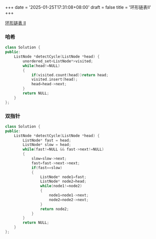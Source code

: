 +++
date = '2025-01-25T17:31:08+08:00'
draft = false
title = '环形链表II'
+++

[环形链表 II](https://leetcode.cn/problems/linked-list-cycle-ii/)

### 哈希

```cpp
class Solution {
public:
    ListNode *detectCycle(ListNode *head) {
        unordered_set<ListNode*>visited;
        while(head!=NULL)
        {
            if(visited.count(head))return head;
            visited.insert(head);
            head=head->next;
        }
        return NULL;
    }
};
```

### 双指针

```cpp
class Solution {
public:
    ListNode *detectCycle(ListNode *head) {
        ListNode* fast = head;
        ListNode* slow = head;
        while(fast!=NULL && fast->next!=NULL)
        {
            slow=slow->next;
            fast=fast->next->next;
            if(fast==slow)
            {
                ListNode* node1=fast;
                ListNode* node2=head;
                while(node1!=node2)
                {
                    node1=node1->next;
                    node2=node2->next;
                }
                return node2;
            }
        }
        return NULL;
    }
};
```
